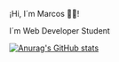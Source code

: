 ¡Hi, I´m Marcos 👋🏼!

I´m Web Developer Student

[![Anurag's GitHub stats](https://github-readme-stats.vercel.app/api?username=Alloz4)](https://github.com/Alloz4/github-readme-stats)
